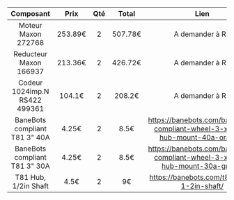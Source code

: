 |Composant|Prix|Qté|Total|Lien|
|:----:|:---:|:---:|:---:|:---:|
|Moteur Maxon 272768|253.89€|2|507.78€|A demander à RS|
|Reducteur Maxon 166937|213.36€|2|426.72€|A demander à RS|
|Codeur 1024imp.N RS422 499361|104.1€|2|208.2€|A demander à RS|
|BaneBots compliant T81 3" 40A|4.25€|2|8.5€|https://banebots.com/banebots-compliant-wheel-3-x-0-8-hub-mount-40a-orange/|
|BaneBots compliant T81 3" 30A|4.25€|2|8.5€|https://banebots.com/banebots-compliant-wheel-3-x-0-8-hub-mount-30a-green/|
|T81 Hub, 1/2in Shaft|4.5€|2|9€|https://banebots.com/t81-hub-1-2in-shaft/|
